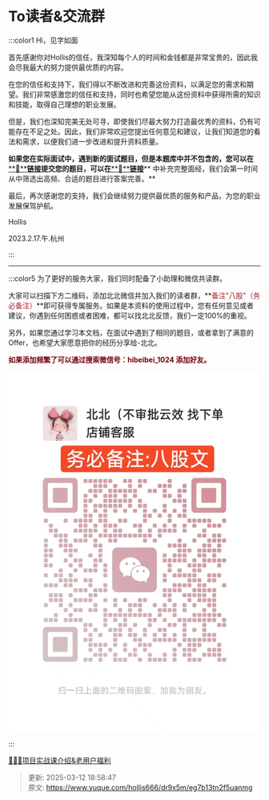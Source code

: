 # To读者&交流群

:::color1
Hi，见字如面



首先感谢你对Hollis的信任，我深知每个人的时间和金钱都是非常宝贵的，因此我会尽我最大的努力提供最优质的内容。 



在您的信任和支持下，我们得以不断改进和完善这份资料，以满足您的需求和期望。我们非常感激您的信任和支持，同时也希望您能从这份资料中获得所需的知识和技能，取得自己理想的职业发展。



但是，我们也深知完美无处可寻，即使我们尽最大努力打造最优秀的资料，仍有可能存在不足之处。因此，我们非常欢迎您提出任何意见和建议，让我们知道您的看法和需求，以便我们进一步改进和提升资料质量。



**如果您在实际面试中，遇到新的面试题目，但是本题库中并不包含的，您可以在**[**🔗****链接**](https://www.yuque.com/hollis666/dr9x5m/ok0q2nsuwk8v87nw)**提交您的题目，可以在**[**🔗****链接**](https://www.yuque.com/hollis666/dr9x5m/ufh9o2s5n1xr9xno)** 中补充完整面经，我们会第一时间从中筛选出高频、合适的题目进行答案完善。**



最后，再次感谢您的支持，我们会继续努力提供最优质的服务和产品，为您的职业发展保驾护航。



Hollis

2023.2.17.午.杭州

:::



---



:::color5
为了更好的服务大家，我们同时配备了小助理和微信共读群。



大家可以扫描下方二维码，添加北北微信并加入我们的读者群，**<font style="color:#AD1A2B;">备注"八股"（务必备注）</font>**即可获得专属服务。如果是本资料的使用过程中，您有任何意见或者建议，你遇到任何困惑或者困难，都可以找北北反馈，我们一定100%的重视。



另外，如果您通过学习本文档，在面试中遇到了相同的题目，或者拿到了满意的Offer，也希望大家愿意把你的经历分享给-北北。

**<font style="color:#70000D;">如果添加频繁了可以通过搜索微信号：hibeibei_1024 添加好友。</font>**



![1740294480720-e40fc7d3-f612-42be-aa78-9b792ad1719f.jpeg](./img/kf67qgkWQdxriq9K/1740294480720-e40fc7d3-f612-42be-aa78-9b792ad1719f-774258.jpeg)

:::







[🧣🧣🧣项目实战课介绍&老用户福利](https://www.yuque.com/hollis666/dr9x5m/dgolk0cckpb94sia)



> 更新: 2025-03-12 18:58:47  
> 原文: <https://www.yuque.com/hollis666/dr9x5m/eg7b13tn2f5uanmg>